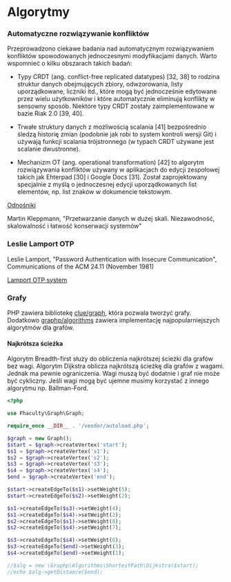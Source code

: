 # Algorytmy

### Automatyczne rozwiązywanie konfliktów

Przeprowadzono ciekawe badania nad automatycznym rozwiązywaniem konfliktów spowodowanych
jednoczesnymi modyfikacjami danych. Warto wspomnieć o kilku obszarach takich badań:

* Typy CRDT (ang. conflict-free replicated datatypes) [32, 38] to rodzina struktur danych obejmujących zbiory, odwzorowania, listy uporządkowane, liczniki itd., które mogą być jednocześnie
edytowane przez wielu użytkowników i które automatycznie eliminują konflikty w sensowny sposób. Niektóre typy CRDT zostały zaimplementowane w bazie Riak 2.0 [39, 40].

* Trwałe struktury danych z możliwością scalania [41] bezpośrednio śledzą historię zmian (podobnie jak robi to system kontroli wersji Git) i używają funkcji scalania trójstronnego (w typach CRDT używane jest scalanie dwustronne).

* Mechanizm OT (ang. operational transformation) [42] to algorytm rozwiązywania konfliktów
używany w aplikacjach do edycji zespołowej takich jak Ehterpad [30] i Google Docs [31]. Został
zaprojektowany specjalnie z myślą o jednoczesnej edycji uporządkowanych list elementów, np.
list znaków w dokumencie tekstowym.

[Odnośniki](https://github.com/ept/ddia-references/blob/master/chapter-05-refs.md)

Martin Kleppmann, "Przetwarzanie danych w dużej skali. Niezawodność, skalowalność i łatwość konserwacji systemów"

### Leslie Lamport OTP

Leslie Lamport, "Password Authentication with Insecure Communication", Communications of the ACM 24.11 (November 1981)

[Lamport OTP system](https://security.stackexchange.com/questions/90909/lamport-otp-system)

### Grafy

PHP zawiera bibliotekę [clue/graph](https://github.com/graphp/graph), która pozwala tworzyć grafy.
Dodatkowo [graphp/algorithms](https://github.com/graphp/algorithms) zawiera implementację najpopularniejszych algorytmów dla grafów.

#### Najkrótsza ścieżka

Algorytm Breadth-first służy do obliczenia najkrótszej ścieżki dla grafów bez wagi.
Algorytm Dijkstra oblicza najkrótszą ścieżkę dla grafów z wagami. Jednak ma pewnie ograniczenia. Wagi muszą być dodatnie i graf nie może być cykliczny. Jeśli wagi mogą być ujemne musimy korzystać z innego algorytmu np. Ballman-Ford.

```php
<?php

use Fhaculty\Graph\Graph;

require_once __DIR__ . '/vendor/autoload.php';

$graph = new Graph();
$start = $graph->createVertex('start');
$s1 = $graph->createVertex('s1');
$s2 = $graph->createVertex('s2');
$s3 = $graph->createVertex('s3');
$s4 = $graph->createVertex('s4');
$end = $graph->createVertex('end');

$start->createEdgeTo($s1)->setWeight(5);
$start->createEdgeTo($s2)->setWeight(2);

$s1->createEdgeTo($s3)->setWeight(4);
$s1->createEdgeTo($s4)->setWeight(2);
$s2->createEdgeTo($s1)->setWeight(8);
$s2->createEdgeTo($s4)->setWeight(7);

$s3->createEdgeTo($s4)->setWeight(6);
$s3->createEdgeTo($end)->setWeight(3);
$s4->createEdgeTo($end)->setWeight(1);

//$alg = new \Graphp\Algorithms\ShortestPath\Dijkstra($start);
//echo $alg->getDistance($end);
```
